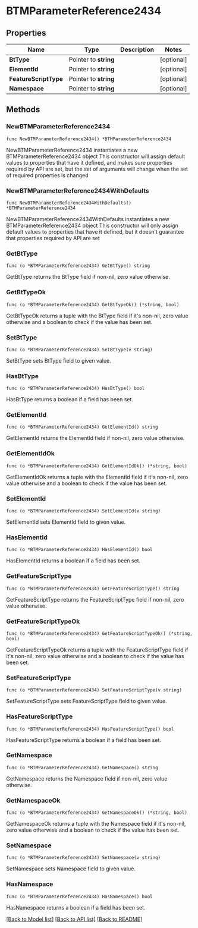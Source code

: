 # BTMParameterReference2434

## Properties

Name | Type | Description | Notes
------------ | ------------- | ------------- | -------------
**BtType** | Pointer to **string** |  | [optional] 
**ElementId** | Pointer to **string** |  | [optional] 
**FeatureScriptType** | Pointer to **string** |  | [optional] 
**Namespace** | Pointer to **string** |  | [optional] 

## Methods

### NewBTMParameterReference2434

`func NewBTMParameterReference2434() *BTMParameterReference2434`

NewBTMParameterReference2434 instantiates a new BTMParameterReference2434 object
This constructor will assign default values to properties that have it defined,
and makes sure properties required by API are set, but the set of arguments
will change when the set of required properties is changed

### NewBTMParameterReference2434WithDefaults

`func NewBTMParameterReference2434WithDefaults() *BTMParameterReference2434`

NewBTMParameterReference2434WithDefaults instantiates a new BTMParameterReference2434 object
This constructor will only assign default values to properties that have it defined,
but it doesn't guarantee that properties required by API are set

### GetBtType

`func (o *BTMParameterReference2434) GetBtType() string`

GetBtType returns the BtType field if non-nil, zero value otherwise.

### GetBtTypeOk

`func (o *BTMParameterReference2434) GetBtTypeOk() (*string, bool)`

GetBtTypeOk returns a tuple with the BtType field if it's non-nil, zero value otherwise
and a boolean to check if the value has been set.

### SetBtType

`func (o *BTMParameterReference2434) SetBtType(v string)`

SetBtType sets BtType field to given value.

### HasBtType

`func (o *BTMParameterReference2434) HasBtType() bool`

HasBtType returns a boolean if a field has been set.

### GetElementId

`func (o *BTMParameterReference2434) GetElementId() string`

GetElementId returns the ElementId field if non-nil, zero value otherwise.

### GetElementIdOk

`func (o *BTMParameterReference2434) GetElementIdOk() (*string, bool)`

GetElementIdOk returns a tuple with the ElementId field if it's non-nil, zero value otherwise
and a boolean to check if the value has been set.

### SetElementId

`func (o *BTMParameterReference2434) SetElementId(v string)`

SetElementId sets ElementId field to given value.

### HasElementId

`func (o *BTMParameterReference2434) HasElementId() bool`

HasElementId returns a boolean if a field has been set.

### GetFeatureScriptType

`func (o *BTMParameterReference2434) GetFeatureScriptType() string`

GetFeatureScriptType returns the FeatureScriptType field if non-nil, zero value otherwise.

### GetFeatureScriptTypeOk

`func (o *BTMParameterReference2434) GetFeatureScriptTypeOk() (*string, bool)`

GetFeatureScriptTypeOk returns a tuple with the FeatureScriptType field if it's non-nil, zero value otherwise
and a boolean to check if the value has been set.

### SetFeatureScriptType

`func (o *BTMParameterReference2434) SetFeatureScriptType(v string)`

SetFeatureScriptType sets FeatureScriptType field to given value.

### HasFeatureScriptType

`func (o *BTMParameterReference2434) HasFeatureScriptType() bool`

HasFeatureScriptType returns a boolean if a field has been set.

### GetNamespace

`func (o *BTMParameterReference2434) GetNamespace() string`

GetNamespace returns the Namespace field if non-nil, zero value otherwise.

### GetNamespaceOk

`func (o *BTMParameterReference2434) GetNamespaceOk() (*string, bool)`

GetNamespaceOk returns a tuple with the Namespace field if it's non-nil, zero value otherwise
and a boolean to check if the value has been set.

### SetNamespace

`func (o *BTMParameterReference2434) SetNamespace(v string)`

SetNamespace sets Namespace field to given value.

### HasNamespace

`func (o *BTMParameterReference2434) HasNamespace() bool`

HasNamespace returns a boolean if a field has been set.


[[Back to Model list]](../README.md#documentation-for-models) [[Back to API list]](../README.md#documentation-for-api-endpoints) [[Back to README]](../README.md)


